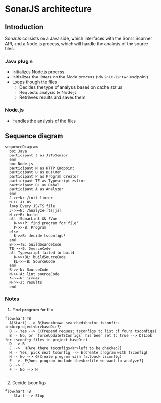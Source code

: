 # SonarJS architecture

## Introduction

SonarJs consists on a Java side, which interfaces with the Sonar Scanner API, and a Node.js process, which will handle the analysis of the source files.

### Java plugin

- Initializes Node.js process
- Initializes the linters on the Node process (via `init-linter` endpoint)
- Loops though the files
  - Decides the type of analysis based on cache status
  - Requests analysis to Node.js
  - Retrieves results and saves them

### Node.js

- Handles the analysis of the files

## Sequence diagram

```mermaid
sequenceDiagram
  box Java
  participant J as JsTsSensor
  end
  box Node.js
  participant N as HTTP Endpoint
  participant B as Builder
  participant P as Program Creator
  participant TE as Typescript-eslint
  participant BL as Babel
  participant A as Analyzer
  end
  J->>+N: /init-linter
  N->>-J: OK!
  loop Every JS/TS file
  J->>+N: /analyze-[ts|js]
  N->>+B: build
  alt !SonarLint && !Vue
    B->>+P: find program for file¹
    P->>-B: Program
  else
    B->>B: decide tsconfigs²
  end
  B->>+TE: buildSourceCode
  TE->>-B: SourceCode
  alt Typescript failed to build
    B->>+BL: buildSourceCode
    BL->>-B: SourceCode
  end
  B->>-N: SourceCode
  N->>+A: lint sourceCode
  A->>-N: issues
  N->>-J: results
  end
```

### Notes

1. Find program for file

```mermaid
flowchart TB
  A[Start] --> B{Have<br>we searched<br>for tsconfigs in<br>project<br>baseDir?}
  B -- Yes --> C(Prepend request tsconfigs to list of found tsconfigs)
  B -- No, or `forceUpdateTSConfigs` has been set to true --> D(Look for tsconfig files in project baseDir)
  D --> B
  C -->  H{Are there tsconfigs<br>left to be checked?}
  H -- Yes, pick next tsconfig --> E(Create program with tsconfig)
  H -- No --> G(Create program with fallback tsconfig)
  E -->  F{Does program include the<br>file we want to analyze?}
  G --> F
  F -- No --> H


```

2. Decide tsconfigs

```mermaid
flowchart TB
    Start --> Stop

```
